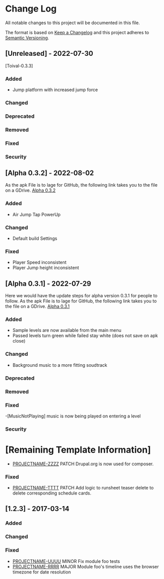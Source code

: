
# Change Log
All notable changes to this project will be documented in this file.
 
The format is based on [Keep a Changelog](http://keepachangelog.com/)
and this project adheres to [Semantic Versioning](http://semver.org/).
 
## [Unreleased] - 2022-07-30
 
 [Toival-0.3.3]

 
### Added

- Jump platform with increased jump force
 
### Changed

### Deprecated

### Removed

### Fixed

### Security

## [Alpha 0.3.2] - 2022-08-02
 
As the apk File is to lage for GitHub, the following link takes you to the file on a GDrive.
[Alpha 0.3.2](https://drive.google.com/file/d/1A3t_W_gMKyOjQ4StHPySCqsm0vNr0gPn/view?usp=sharing)
 
### Added
 
 - Air Jump Tap PowerUp
 
### Changed

- Default build Settings

### Fixed
 
 - Player Speed inconsistent
 - Player Jump height inconsistent
 
## [Alpha 0.3.1] - 2022-07-29
  
Here we would have the update steps for alpha version 0.3.1 for people to follow.
As the apk File is to lage for GitHub, the following link takes you to the file on a GDrive.
[Alpha 0.3.1](https://drive.google.com/file/d/1etdG-X0BV6oYaKhm1ePFb19JVxcFRu9p/view?usp=sharing)
 
### Added

- Sample levels are now available from the main menu
- Passed levels turn green while failed stay white (does not save on apk close)
 
### Changed

- Background music to a more fitting soudtrack

### Deprecated

### Removed

### Fixed

-[MusicNotPlaying] music is now being played on entering a level

### Security
  
  
# [Remaining Template Information]

- [PROJECTNAME-ZZZZ](http://tickets.projectname.com/browse/PROJECTNAME-ZZZZ)
  PATCH Drupal.org is now used for composer.
 
### Fixed
 
- [PROJECTNAME-TTTT](http://tickets.projectname.com/browse/PROJECTNAME-TTTT)
  PATCH Add logic to runsheet teaser delete to delete corresponding
  schedule cards.
 
## [1.2.3] - 2017-03-14
 
### Added
   
### Changed
 
### Fixed
 
- [PROJECTNAME-UUUU](http://tickets.projectname.com/browse/PROJECTNAME-UUUU)
  MINOR Fix module foo tests
- [PROJECTNAME-RRRR](http://tickets.projectname.com/browse/PROJECTNAME-RRRR)
  MAJOR Module foo's timeline uses the browser timezone for date resolution 
